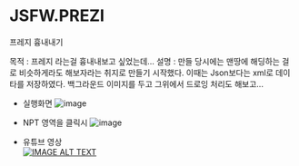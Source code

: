 # JSFW.PREZI
프레지 흉내내기

목적 : 프레지 라는걸 흉내내보고 싶었는데... 
설명 : 만들 당시에는 맨땅에 해딩하는 걸로 비슷하게라도 해보자라는 취지로 만들기 시작했다. 
    이때는 Json보다는 xml로 데이타를 저장하였다. 
    백그라운드 이미지를 두고 그위에서 드로잉 처리도 해보고... 
     

- 실행화면
![image](https://user-images.githubusercontent.com/116536524/197897135-dbeb7995-85b6-45a2-a998-9e5aaf6be832.png)


- NPT 영역을 클릭시 
![image](https://user-images.githubusercontent.com/116536524/197897194-18081a22-8c2e-462c-b6e1-38a69ed6aa98.png)


- 유튜브 영상<br />
[![IMAGE ALT TEXT](http://img.youtube.com/vi/8srTubZylyU/0.jpg)](https://youtu.be/8srTubZylyU?t=0s) 
